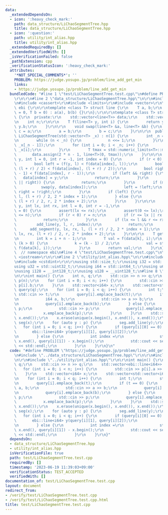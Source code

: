 ```yaml
---
data:
  _extendedDependsOn:
  - icon: ':heavy_check_mark:'
    path: data_structure/LiChaoSegmentTree.hpp
    title: data_structure/LiChaoSegmentTree.hpp
  - icon: ':question:'
    path: utility/int_alias.hpp
    title: utility/int_alias.hpp
  _extendedRequiredBy: []
  _extendedVerifiedWith: []
  _isVerificationFailed: false
  _pathExtension: cpp
  _verificationStatusIcon: ':heavy_check_mark:'
  attributes:
    '*NOT_SPECIAL_COMMENTS*': ''
    PROBLEM: https://judge.yosupo.jp/problem/line_add_get_min
    links:
    - https://judge.yosupo.jp/problem/line_add_get_min
  bundledCode: "#line 1 \"test/LiChaoSegmentTree.test.cpp\"\n#define PROBLEM \"https://judge.yosupo.jp/problem/line_add_get_min\"\
    \r\n\r\n#line 2 \"data_structure/LiChaoSegmentTree.hpp\"\n\r\n#include <algorithm>\r\
    \n#include <cassert>\r\n#include <limits>\r\n#include <vector>\r\n\r\nnamespace\
    \ ebi {\r\n\r\ntemplate <class T> struct line {\r\n    T a, b;\r\n    line(T a\
    \ = 0, T b = 0) : a(a), b(b) {}\r\n};\r\n\r\ntemplate <class T> struct LiChaoSegmentTree\
    \ {\r\n  private:\r\n    std::vector<line<T>> data;\r\n    std::vector<T> x;\r\
    \n    int n;\r\n\r\n    T f(line<T> y, int i) {\r\n        return y.a * x[i] +\
    \ y.b;\r\n    }\r\n\r\n    void swap(line<T> &a, line<T> &b) {\r\n        line<T>\
    \ c = a;\r\n        a = b;\r\n        b = c;\r\n    }\r\n\r\n  public:\r\n   \
    \ LiChaoSegmentTree(std::vector<T> _x) : n(1) {\r\n        int _n = _x.size();\r\
    \n        while (n < _n) {\r\n            n <<= 1;\r\n        }\r\n        x.assign(n,\
    \ _x[_n - 1]);\r\n        for (int i = 0; i < _n; i++) {\r\n            x[i] =\
    \ _x[i];\r\n        }\r\n        T tmax = std::numeric_limits<T>::max();\r\n \
    \       data.assign(2 * n - 1, line<T>(0, tmax));\r\n    }\r\n\r\n    void add_line(line<T>\
    \ y, int l = 0, int r = -1, int index = 0) {\r\n        if (r < 0) r = n;\r\n\
    \        bool left = (f(y, l) < f(data[index], l));\r\n        bool mid = (f(y,\
    \ (l + r) / 2) < f(data[index], (l + r) / 2));\r\n        bool right = (f(y, r\
    \ - 1) < f(data[index], r - 1));\r\n        if (left && right) {\r\n         \
    \   data[index] = y;\r\n            return;\r\n        }\r\n        if (!(left\
    \ || right)) {\r\n            return;\r\n        }\r\n        if (mid) {\r\n \
    \           swap(y, data[index]);\r\n            left = !left;\r\n           \
    \ right = !right;\r\n        }\r\n        if (left) {\r\n            add_line(y,\
    \ l, (l + r) / 2, 2 * index + 1);\r\n        } else {\r\n            add_line(y,\
    \ (l + r) / 2, r, 2 * index + 2);\r\n        }\r\n    }\r\n\r\n    void add_segment(line<T>\
    \ y, int lx, int rx, int l = 0, int r = -1,\r\n                     int index\
    \ = 0) {\r\n        assert(lx <= rx);\r\n        assert(0 <= lx);\r\n        assert(rx\
    \ <= n);\r\n        if (r < 0) r = n;\r\n        if (r <= lx || rx <= l) {\r\n\
    \            return;\r\n        }\r\n        if (lx <= l && r <= rx) {\r\n   \
    \         add_line(y, l, r, index);\r\n            return;\r\n        }\r\n  \
    \      add_segment(y, lx, rx, l, (l + r) / 2, 2 * index + 1);\r\n        add_segment(y,\
    \ lx, rx, (l + r) / 2, r, 2 * index + 2);\r\n    }\r\n\r\n    T get(int i) {\r\
    \n        int k = i + n - 1;\r\n        T val = f(data[k], i);\r\n        while\
    \ (k > 0) {\r\n            k = (k - 1) / 2;\r\n            val = std::min(val,\
    \ f(data[k], i));\r\n        }\r\n        return val;\r\n    }\r\n};\r\n\r\n}\
    \  // namespace ebi\n#line 4 \"test/LiChaoSegmentTree.test.cpp\"\n\r\n#include\
    \ <iostream>\r\n\r\n#line 2 \"utility/int_alias.hpp\"\n\r\n#include <cstddef>\r\
    \n#include <cstdint>\r\n\r\nusing std::size_t;\r\nusing i32 = std::int32_t;\r\n\
    using u32 = std::uint32_t;\r\nusing i64 = std::int64_t;\r\nusing u64 = std::uint64_t;\r\
    \nusing i128 = __int128_t;\r\nusing u128 = __uint128_t;\n#line 8 \"test/LiChaoSegmentTree.test.cpp\"\
    \n\r\nint main() {\r\n    int n, q;\r\n    std::cin >> n >> q;\r\n    std::vector<ebi::line<i64>>\
    \ p(n);\r\n    for (int i = 0; i < n; i++) {\r\n        std::cin >> p[i].a >>\
    \ p[i].b;\r\n    }\r\n    std::vector<i64> x;\r\n    std::vector<std::vector<i64>>\
    \ query(q);\r\n    for (int i = 0; i < q; i++) {\r\n        int t;\r\n       \
    \ std::cin >> t;\r\n        query[i].emplace_back(t);\r\n        if (t == 0) {\r\
    \n            i64 a, b;\r\n            std::cin >> a >> b;\r\n            query[i].emplace_back(a);\r\
    \n            query[i].emplace_back(b);\r\n        } else {\r\n            i64\
    \ p;\r\n            std::cin >> p;\r\n            query[i].emplace_back(p);\r\n\
    \            x.emplace_back(p);\r\n        }\r\n    }\r\n    std::sort(x.begin(),\
    \ x.end());\r\n    x.erase(unique(x.begin(), x.end()), x.end());\r\n    ebi::LiChaoSegmentTree<i64>\
    \ seg(x);\r\n    for (auto y : p) {\r\n        seg.add_line(y);\r\n    }\r\n \
    \   for (int i = 0; i < q; i++) {\r\n        if (query[i][0] == 0) {\r\n     \
    \       ebi::line<i64> y(query[i][1], query[i][2]);\r\n            seg.add_line(y);\r\
    \n        } else {\r\n            int index =\r\n                std::lower_bound(x.begin(),\
    \ x.end(), query[i][1]) - x.begin();\r\n            std::cout << seg.get(index)\
    \ << std::endl;\r\n        }\r\n    }\r\n}\n"
  code: "#define PROBLEM \"https://judge.yosupo.jp/problem/line_add_get_min\"\r\n\r\
    \n#include \"../data_structure/LiChaoSegmentTree.hpp\"\r\n\r\n#include <iostream>\r\
    \n\r\n#include \"../utility/int_alias.hpp\"\r\n\r\nint main() {\r\n    int n,\
    \ q;\r\n    std::cin >> n >> q;\r\n    std::vector<ebi::line<i64>> p(n);\r\n \
    \   for (int i = 0; i < n; i++) {\r\n        std::cin >> p[i].a >> p[i].b;\r\n\
    \    }\r\n    std::vector<i64> x;\r\n    std::vector<std::vector<i64>> query(q);\r\
    \n    for (int i = 0; i < q; i++) {\r\n        int t;\r\n        std::cin >> t;\r\
    \n        query[i].emplace_back(t);\r\n        if (t == 0) {\r\n            i64\
    \ a, b;\r\n            std::cin >> a >> b;\r\n            query[i].emplace_back(a);\r\
    \n            query[i].emplace_back(b);\r\n        } else {\r\n            i64\
    \ p;\r\n            std::cin >> p;\r\n            query[i].emplace_back(p);\r\n\
    \            x.emplace_back(p);\r\n        }\r\n    }\r\n    std::sort(x.begin(),\
    \ x.end());\r\n    x.erase(unique(x.begin(), x.end()), x.end());\r\n    ebi::LiChaoSegmentTree<i64>\
    \ seg(x);\r\n    for (auto y : p) {\r\n        seg.add_line(y);\r\n    }\r\n \
    \   for (int i = 0; i < q; i++) {\r\n        if (query[i][0] == 0) {\r\n     \
    \       ebi::line<i64> y(query[i][1], query[i][2]);\r\n            seg.add_line(y);\r\
    \n        } else {\r\n            int index =\r\n                std::lower_bound(x.begin(),\
    \ x.end(), query[i][1]) - x.begin();\r\n            std::cout << seg.get(index)\
    \ << std::endl;\r\n        }\r\n    }\r\n}"
  dependsOn:
  - data_structure/LiChaoSegmentTree.hpp
  - utility/int_alias.hpp
  isVerificationFile: true
  path: test/LiChaoSegmentTree.test.cpp
  requiredBy: []
  timestamp: '2023-06-19 11:39:03+09:00'
  verificationStatus: TEST_ACCEPTED
  verifiedWith: []
documentation_of: test/LiChaoSegmentTree.test.cpp
layout: document
redirect_from:
- /verify/test/LiChaoSegmentTree.test.cpp
- /verify/test/LiChaoSegmentTree.test.cpp.html
title: test/LiChaoSegmentTree.test.cpp
---
```


